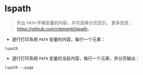 # lspath

> 列出 `PATH` 环境变量的内容，并可选择分页显示。
> 更多信息：<https://github.com/clementi/lspath>。

- 逐行打印系统 `PATH` 变量的内容，每行一个元素：

`lspath`

- 逐行打印系统 `PATH` 变量的当前内容，每行一个元素，并分页输出：

`lspath --page`
